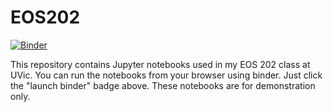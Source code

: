 # EOS202

[![Binder](https://mybinder.org/badge_logo.svg)](https://mybinder.org/v2/gh/jiaor/EOS202/master)

This repository contains Jupyter notebooks used in my EOS 202 class at UVic. You can run the notebooks from your browser using binder. Just click the "launch binder" badge above. These notebooks are for demonstration only.

